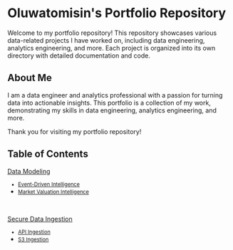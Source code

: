 # Oluwatomisin's Portfolio Repository

Welcome to my portfolio repository! This repository showcases various data-related projects I have worked on, including data engineering, analytics engineering, and more. Each project is organized into its own directory with detailed documentation and code.


## About Me

I am a data engineer and analytics professional with a passion for turning data into actionable insights. This portfolio is a collection of my work, demonstrating my skills in data engineering, analytics engineering, and more.

Thank you for visiting my portfolio repository!


## Table of Contents

[Data Modeling](./Data%20Modeling/README.md) <small>
- [Event-Driven Intelligence](./Data%20Modeling/Event-Driven%20Intelligence/README.md)
- [Market Valuation Intelligence](./Data%20Modeling/Market%20Valuation%20Intelligence/README.md) </small>

&nbsp;

[Secure Data Ingestion](./Secure%20Data%20Ingestion/README.md) <small>
- [API Ingestion](./Secure%20Data%20Ingestion/API%20Ingestion/)
- [S3 Ingestion](./Secure%20Data%20Ingestion/S3%20Ingestion/) </small>